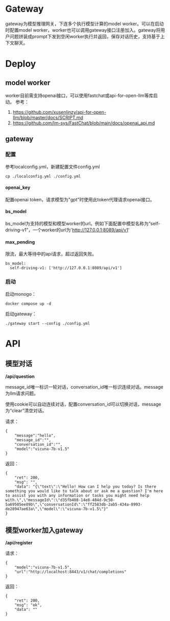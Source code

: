 # Gateway

gateway为模型推理网关，下连多个执行模型计算的model worker。可以在启动时配置model worker，worker也可以调用gateway接口注册加入。gateway将用户问题拼装成prompt下发到空闲worker执行并返回，保存对话历史，支持基于上下文聊天。

# Deploy
## model worker
worker目前需支持openai接口，可以使用fastchat或api-for-open-llm等库启动。
参考：
1. https://github.com/xusenlinzy/api-for-open-llm/blob/master/docs/SCRIPT.md
2. https://github.com/lm-sys/FastChat/blob/main/docs/openai_api.md

## gateway
### 配置
参考localconfig.yml，新建配置文件config.yml

```cp ./localconfig.yml ./config.yml```

#### openai_key
配置openai token，请求模型为"gpt"时使用此token代理请求openai接口。

#### bs_model
bs_model为支持的模型和模型worker的url。例如下面配置中模型名称为“self-driving-v1”，一个worker的url为'http://127.0.0.1:8089/api/v1'

#### max_pending
限流，最大等待中的api请求，超过返回失败。

```
bs_model:
  self-driving-v1: ['http://127.0.0.1:8089/api/v1']
```

### 启动

启动monogo：

```docker compose up -d```

启动gateway：

```./gateway start --config ./config.yml```

# API

## 模型对话
**/api/question**

message_id唯一标识一轮对话，conversation_id唯一标识连续对话。message为llm请求问题。

使用cookie可以自动连续对话，配置conversation_id可以切换对话，message为“clear”清空对话。

请求：

```
{
    "message":"hello",
    "message_id":"",
    "conversation_id":"",
    "model":"vicuna-7b-v1.5"
}
```

返回：

```
{
    "ret": 200,
    "msg": "",
    "data": "{\"text\":\"Hello! How can I help you today? Is there something you would like to talk about or ask me a question? I'm here to assist you with any information or tasks you might need help with.\",\"messageId\":\"d35fb408-14e8-484d-9c50-5a69505ee89b\",\"conversationId\":\"ff2583db-2ab5-434a-8993-de28947ae63a\",\"model\":\"vicuna-7b-v1.5\"}"
}
```

## 模型worker加入gateway

**/api/register**

请求：

```
{
    "model":"vicuna-7b-v1.5",
    "url":"http://localhost:8443/v1/chat/completions"
}
```

返回：

```
{
    "ret": 200,
    "msg": "ok",
    "data": ""
}
```